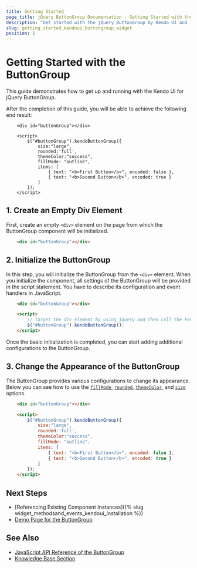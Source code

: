 ```yaml
---
title: Getting Started
page_title: jQuery ButtonGroup Documentation - Getting Started with the ButtonGroup
description: "Get started with the jQuery ButtonGroup by Kendo UI and learn how to create, initialize, and enable the component."
slug: getting_started_kendoui_buttongroup_widget
position: 1
---
```


# Getting Started with the ButtonGroup

This guide demonstrates how to get up and running with the Kendo UI for jQuery ButtonGroup.

After the completion of this guide, you will be able to achieve the following end result:

```dojo
	<div id="buttonGroup"></div>

    <script>
        $("#buttonGroup").kendoButtonGroup({
            size:"large",
            rounded:'full',
            themeColor:"success",
            fillMode: "outline",
            items: [
                { text: "<b>First Button</b>", encoded: false },
                { text: "<b>Second Button</b>", encoded: true }
            ]
        });
    </script>
```

## 1. Create an Empty Div Element

First, create an empty `<div>` element on the page from which the ButtonGroup component will be initialized.

```html
    <div id="buttonGroup"></div>
```

## 2. Initialize the ButtonGroup

In this step, you will initialize the ButtonGroup from the `<div>` element. When you initialize the component, all settings of the ButtonGroup will be provided in the script statement. You have to describe its configuration and event handlers in JavaScript.

```html
    <div id="buttonGroup"></div>

    <script>
        // Target the div element by using jQuery and then call the kendoButtonGroup() method.
        $("#buttonGroup").kendoButtonGroup();
    </script>
```

Once the basic initialization is completed, you can start adding additional configurations to the ButtonGroup.

## 3. Change the Appearance of the ButtonGroup

The ButtonGroup provides various configurations to change its appearance. Below you can see how to use the [`fillMode`](/api/javascript/ui/buttongroup/configuration/fillmode), [`rounded`](/api/javascript/ui/buttongroup/configuration/rounded), [`themeColor`](/api/javascript/ui/buttongroup/configuration/themecolor), and [`size`](/api/javascript/ui/buttongroup/configuration/size) options.

```html
    <div id="buttonGroup"></div>

    <script>
        $("#buttonGroup").kendoButtonGroup({
            size:"large",
            rounded:'full',
            themeColor:"success",
            fillMode: "outline",
            items: [
                { text: "<b>First Button</b>", encoded: false },
                { text: "<b>Second Button</b>", encoded: true }
            ]
        });
    </script>
```

## Next Steps

* [Referencing Existing Component Instances]({% slug widget_methodsand_events_kendoui_installation %})
* [Demo Page for the ButtonGroup](https://demos.telerik.com/kendo-ui/buttongroup/index)

## See Also

* [JavaScript API Reference of the ButtonGroup](/api/javascript/ui/buttongroup)
* [Knowledge Base Section](/knowledge-base)

<script>
  window.onload = function() {
    document.getElementsByClassName("btn-run")[0].click();
  }
</script>
